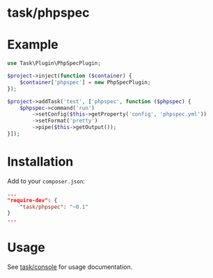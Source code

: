 task/phpspec
============

Example
=======

```php
use Task\Plugin\PhpSpecPlugin;

$project->inject(function ($container) {
    $container['phpspec'] = new PhpSpecPlugin;
});

$project->addTask('test', ['phpspec', function ($phpspec) {
    $phpspec->command('run')
        ->setConfig($this->getProperty('config', 'phpspec.yml'))
        ->setFormat('pretty')
        ->pipe($this->getOutput());
}]);
```

Installation
============

Add to your `composer.json`:
```json
...
"require-dev": {
    "task/phpspec": "~0.1"
}
...
```

Usage
=====
See [task/console](https://github.com/taskphp/console) for usage documentation.